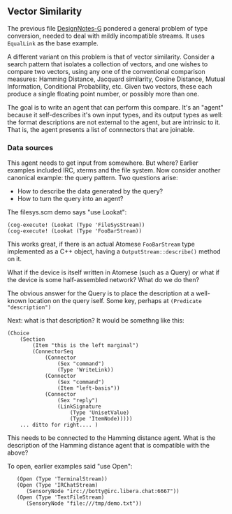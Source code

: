 Vector Similarity
-----------------
The previous file [DesignNotes-G](DesignNotes-G.md) pondered a general
problem of type conversion, needed to deal with mildly incompatible
streams. It uses `EqualLink` as the base example.

A different variant on this problem is that of vector similarity.
Consider a search pattern that isolates a collection of vectors,
and one wishes to compare two vectors, using any one of the conventional
comparison measures: Hamming Distance, Jacquard similarity, Cosine
Distance, Mutual Information, Conditional Probability, etc. Given
two vectors, these each produce a single floating point number, or
possibly more than one.

The goal is to write an agent that can perform this compare. It's an
"agent" because it self-describes it's own input types, and its output
types as well: the format descriptions are not external to the agent,
but are intrinsic to it. That is, the agent presents a list of
connnectors that are joinable.

### Data sources
This agent needs to get input from somewhere. But where?  Earlier
examples included IRC, xterms and the file system. Now consider another
canonical example: the query pattern. Two questions arise:
 * How to describe the data generated by the query?
 * How to turn the query into an agent?

The filesys.scm demo says "use Lookat":
```
(cog-execute! (Lookat (Type 'FileSysStream))
(cog-execute! (Lookat (Type 'FooBarStream))
```
This works great, if there is an actual Atomese `FooBarStream` type
implemented as a C++ object, having a `OutputStream::describe()` method
on it.

What if the device is itself written in Atomese (such as a Query) or
what if the device is some half-assembled network? What do we do then?

The obvious answer for the Query is to place the description at a
well-known location on the query iself. Some key, perhaps at
`(Predicate "description")`

Next: what is that description? It would be somethng like this:
```
(Choice
	(Section
		(Item "this is the left marginal")
		(ConnectorSeq
			(Connector
				(Sex "command")
				(Type 'WriteLink))
			(Connector
				(Sex "command")
				(Item "left-basis"))
			(Connector
				(Sex "reply")
				(LinkSignature
					(Type 'UnisetValue)
					(Type 'ItemNode)))))
	... ditto for right.... )
```

This needs to be connected to the Hamming distance agent. What is the
description of the Hamming distance agent that is compatible with the
above?






To open, earlier examples said "use Open":
```
   (Open (Type 'TerminalStream))
   (Open (Type 'IRChatStream)
      (SensoryNode "irc://botty@irc.libera.chat:6667"))
   (Open (Type 'TextFileStream)
      (SensoryNode "file:///tmp/demo.txt"))

```
